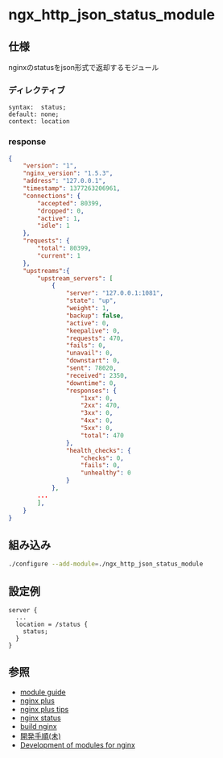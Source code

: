 ngx_http_json_status_module
===========================

仕様
----
nginxのstatusをjson形式で返却するモジュール

### ディレクティブ
```
syntax:	 status;
default: none;
context: location
```

### response
```json
{
    "version": "1",
    "nginx_version": "1.5.3",
    "address": "127.0.0.1",
    "timestamp": 1377263206961,
    "connections": {
        "accepted": 80399,
        "dropped": 0,
        "active": 1,
        "idle": 1
    },
    "requests": {
        "total": 80399,
        "current": 1
    },
    "upstreams":{
        "upstream_servers": [
            {
                "server": "127.0.0.1:1081",
                "state": "up",
                "weight": 1,
                "backup": false,
                "active": 0,
                "keepalive": 0,
                "requests": 470,
                "fails": 0,
                "unavail": 0,
                "downstart": 0,
                "sent": 78020,
                "received": 2350,
                "downtime": 0,
                "responses": {
                    "1xx": 0,
                    "2xx": 470,
                    "3xx": 0,
                    "4xx": 0,
                    "5xx": 0,
                    "total": 470
                },
                "health_checks": {
                    "checks": 0,
                    "fails": 0,
                    "unhealthy": 0
                }
            },
        ...
        ],
    }
}
```

組み込み
--------
```bash
./configure --add-module=./ngx_http_json_status_module
```

設定例
------
```
server {
  ...
  location = /status {
    status;
  }
}
```

参照
----
* [module guide](http://www.evanmiller.org/nginx-modules-guide.html)
* [nginx plus](http://nginx.com/products/)
* [nginx plus tips](http://qiita.com/harukasan/items/5123f797a876696b343e)
* [nginx status](http://nginx.org/en/docs/http/ngx_http_status_module.html)
* [build nginx](BUILD.md)
* [開発手順(未)](PROCEDUREofDEVELOPEMENT.md)
* [Development of modules for nginx](http://antoine.bonavita.free.fr/nginx_mod_dev_en.html)
